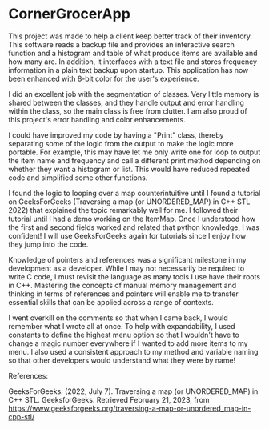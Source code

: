 # CornerGrocerApp

This project was made to help a client keep better track of their inventory. This software reads a backup file and provides an interactive search function and a histogram and table of what produce items are available and how many are. In addition, it interfaces with a text file and stores frequency information in a plain text backup upon startup. This application has now been enhanced with 8-bit color for the user's experience.

I did an excellent job with the segmentation of classes. Very little memory is shared between the classes, and they handle output and error handling within the class, so the main class is free from clutter. I am also proud of this project's error handling and color enhancements.

I could have improved my code by having a "Print" class, thereby separating some of the logic from the output to make the logic more portable. For example, this may have let me only write one for loop to output the item name and frequency and call a different print method depending on whether they want a histogram or list. This would have reduced repeated code and simplified some other functions.

I found the logic to looping over a map counterintuitive until I found a tutorial on GeeksForGeeks (Traversing a map (or UNORDERED_MAP) in C++ STL 2022) that explained the topic remarkably well for me. I followed their tutorial until I had a demo working on the ItemMap. Once I understood how the first and second fields worked and related that python knowledge, I was confident! I will use GeeksForGeeks again for tutorials since I enjoy how they jump into the code. 

Knowledge of pointers and references was a significant milestone in my development as a developer. While I may not necessarily be required to write C code, I must revisit the language as many tools I use have their roots in C++. Mastering the concepts of manual memory management and thinking in terms of references and pointers will enable me to transfer essential skills that can be applied across a range of contexts.

I went overkill on the comments so that when I came back, I would remember what I wrote all at once. To help with expandability, I used constants to define the highest menu option so that I wouldn't have to change a magic number everywhere if I wanted to add more items to my menu. I also used a consistent approach to my method and variable naming so that other developers would understand what they were by name!



References:

GeeksForGeeks. (2022, July 7). Traversing a map (or UNORDERED_MAP) in C++ STL. GeeksforGeeks. Retrieved February 21, 2023, from https://www.geeksforgeeks.org/traversing-a-map-or-unordered_map-in-cpp-stl/
	
